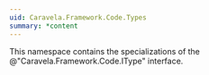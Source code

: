 ```yaml
---
uid: Caravela.Framework.Code.Types
summary: *content
---
```

This namespace contains the specializations of the @"Caravela.Framework.Code.IType" interface.